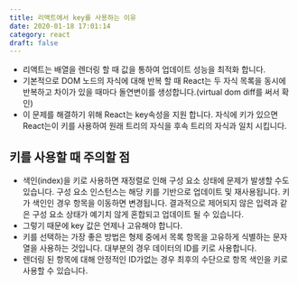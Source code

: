 ```yaml
---
title: 리액트에서 key를 사용하는 이유
date: 2020-01-18 17:01:14
category: react
draft: false
---
```


- 리액트는 배열을 렌더링 할 때 값을 통하여 업데이트 성능을 최적화 합니다.
- 기본적으로 DOM 노드의 자식에 대해 반복 할 때 React는 두 자식 목록을 동시에 반복하고 차이가 있을 때마다 돌연변이를 생성합니다.(virtual dom diff를 써서 확인)
- 이 문제를 해결하기 위해 React는 key속성을 지원 합니다. 자식에 키가 있으면 React는이 키를 사용하여 원래 트리의 자식을 후속 트리의 자식과 일치 시킵니다.

## 키를 사용할 때 주의할 점

- 색인(index)을 키로 사용하면 재정렬로 인해 구성 요소 상태에 문제가 발생할 수도 있습니다. 구성 요소 인스턴스는 해당 키를 기반으로 업데이트 및 재사용됩니다. 키가 색인인 경우 항목을 이동하면 변경됩니다. 결과적으로 제어되지 않은 입력과 같은 구성 요소 상태가 예기치 않게 혼합되고 업데이트 될 수 있습니다.
- 그렇기 때문에 key 값은 언제나 고유해야 합니다.
- 키를 선택하는 가장 좋은 방법은 형제 중에서 목록 항목을 고유하게 식별하는 문자열을 사용하는 것입니다. 대부분의 경우 데이터의 ID를 키로 사용합니다.
- 렌더링 된 항목에 대해 안정적인 ID가없는 경우 최후의 수단으로 항목 색인을 키로 사용할 수 있습니다.
